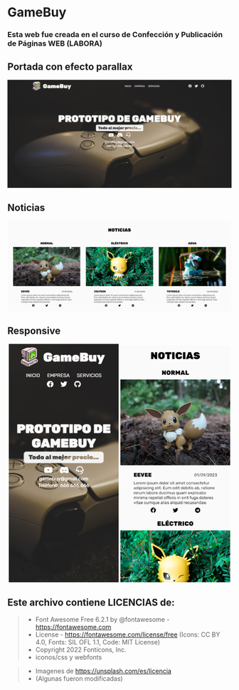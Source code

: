 # GameBuy

### Esta web fue creada en el curso de Confección y Publicación de Páginas WEB (LABORA)

## Portada con efecto parallax

<img src="https://github.com/SergiCodeDev/GAMEBUY/blob/main/README/portada.PNG?raw=true" alt="portada">

## Noticias

<img src="https://github.com/SergiCodeDev/GAMEBUY/blob/main/README/noticias.PNG?raw=true" alt="oticias">

## Responsive

<p align="center">
<img src="https://github.com/SergiCodeDev/GAMEBUY/blob/main/README/movil1.png?raw=true" alt="portada" width="49%">
<img src="https://github.com/SergiCodeDev/GAMEBUY/blob/main/README/movil2.png?raw=true" alt="portada" width="49%">
</p>

## Este archivo contiene LICENCIAS de:

> * Font Awesome Free 6.2.1 by @fontawesome - https://fontawesome.com
> * License - https://fontawesome.com/license/free (Icons: CC BY 4.0, Fonts: SIL OFL 1.1, Code: MIT License)
> * Copyright 2022 Fonticons, Inc.
> * iconos/css y webfonts

> * Imagenes de https://unsplash.com/es/licencia
> * (Algunas fueron modificadas)